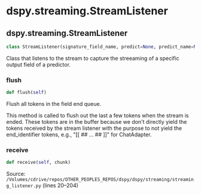 # dspy.streaming.StreamListener

## dspy.streaming.StreamListener

```python
class StreamListener(signature_field_name, predict=None, predict_name=None, allow_reuse=False)
```

Class that listens to the stream to capture the streeaming of a specific output field of a predictor.


### flush

```python
def flush(self)
```

Flush all tokens in the field end queue.

This method is called to flush out the last a few tokens when the stream is ended. These tokens
are in the buffer because we don't directly yield the tokens received by the stream listener
with the purpose to not yield the end_identifier tokens, e.g., "[[ ## ... ## ]]" for ChatAdapter.


### receive

```python
def receive(self, chunk)
```
Source: `/Volumes/cdrive/repos/OTHER_PEOPLES_REPOS/dspy/dspy/streaming/streaming_listener.py` (lines 20–204)

